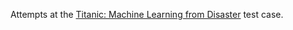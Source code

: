 Attempts at the [Titanic: Machine Learning from Disaster](https://www.kaggle.com/c/titanic) test case.


